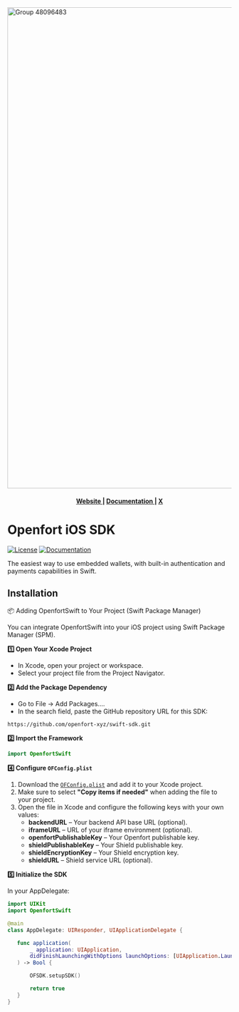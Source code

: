 <img width="1920" height="1080" alt="Group 48096483" src="https://github.com/user-attachments/assets/62af14ff-bd36-451d-bd29-46b32fec4749" />


<div align="center">
  <h4>
    <a href="https://www.openfort.io/">
      Website
    </a>
    <span> | </span>
    <a href="https://www.openfort.io/docs/products/embedded-wallet/swift">
      Documentation
    </a>
    <span> | </span>
    <a href="https://x.com/openfort_hq">
      X
    </a>
  </h4>
</div>


# Openfort iOS SDK

[![License](https://img.shields.io/badge/license-MIT-green.svg)](LICENSE)
[![Documentation](https://img.shields.io/badge/docs-openfort.io-blue)](https://www.openfort.io/docs/products/embedded-wallet/swift)

The easiest way to use embedded wallets, with built-in authentication and payments capabilities in Swift.

## Installation

📦 Adding OpenfortSwift to Your Project (Swift Package Manager)

You can integrate OpenfortSwift into your iOS project using Swift Package Manager (SPM).

**1️⃣ Open Your Xcode Project**

- In Xcode, open your project or workspace.
- Select your project file from the Project Navigator.

**2️⃣ Add the Package Dependency**

-	Go to File → Add Packages….
-	In the search field, paste the GitHub repository URL for this SDK:

 ```plaintext
https://github.com/openfort-xyz/swift-sdk.git
 ```

**2️⃣ Import the Framework**

 ```swift
import OpenfortSwift
 ```

**4️⃣ Configure `OFConfig.plist`**

1. Download the [`OFConfig.plist`](./OFConfig.plist) and add it to your Xcode project.
2. Make sure to select **"Copy items if needed"** when adding the file to your project.
3. Open the file in Xcode and configure the following keys with your own values:
   - **backendURL** – Your backend API base URL (optional).
   - **iframeURL** – URL of your iframe environment (optional).
   - **openfortPublishableKey** – Your Openfort publishable key.
   - **shieldPublishableKey** – Your Shield publishable key.
   - **shieldEncryptionKey** – Your Shield encryption key.
   - **shieldURL** – Shield service URL (optional).

**5️⃣ Initialize the SDK**


In your AppDelegate:

 ```swift
import UIKit
import OpenfortSwift

@main
class AppDelegate: UIResponder, UIApplicationDelegate {

    func application(
        _ application: UIApplication,
        didFinishLaunchingWithOptions launchOptions: [UIApplication.LaunchOptionsKey: Any]?
    ) -> Bool {

        OFSDK.setupSDK()

        return true
    }
}
```

